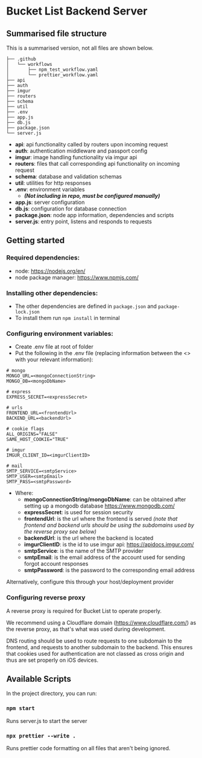 # Bucket List Backend Server

## Summarised file structure

This is a summarised version, not all files are shown below.

```
├── .github
│   └── workflows
│       ├── npm_test_workflow.yaml
│       └── prettier_workflow.yaml
├── api
├── auth
├── imgur
├── routers
├── schema
├── util
├── .env
├── app.js
├── db.js
├── package.json
└── server.js
```

- **api**: api functionality called by routers upon incoming request
- **auth**: authentication middleware and passport config
- **imgur**: image handling functionality via imgur api
- **routers**: files that call corresponding api functionality on incoming request
- **schema**: database and validation schemas
- **util**: utilities for http responses
- **.env**: environment variables
  - **_(Not including in repo, must be configured manually)_**
- **app.js**: server configuration
- **db.js**: configuration for database connection
- **package.json**: node app information, dependencies and scripts
- **server.js**: entry point, listens and responds to requests

## Getting started

### Required dependencies:

- node: https://nodejs.org/en/
- node package manager: https://www.npmjs.com/

### Installing other dependencies:

- The other dependencies are defined in `package.json` and `package-lock.json`
- To install them run `npm install` in terminal

### Configuring environment variables:

- Create .env file at root of folder
- Put the following in the .env file (replacing information between the <> with your relevant information):

```
# mongo
MONGO_URL=<mongoConnectionString>
MONGO_DB=<mongoDbName>

# express
EXPRESS_SECRET=<expressSecret>

# urls
FRONTEND_URL=<frontendUrl>
BACKEND_URL=<backendUrl>

# cookie flags
ALL_ORIGINS="FALSE"
SAME_HOST_COOKIE="TRUE"

# imgur
IMGUR_CLIENT_ID=<imgurClientID>

# mail
SMTP_SERVICE=<smtpService>
SMTP_USER=<smtpEmail>
SMTP_PASS=<smtpPassword>
```

- Where:
  - **mongoConnectionString/mongoDbName**: can be obtained after setting up a mongodb database https://www.mongodb.com/
  - **expressSecret**: is used for session security
  - **frontendUrl**: is the url where the frontend is served _(note that frontend and backend urls should be using the subdomains used by the reverse proxy see below)_
  - **backendUrl**: is the url where the backend is located
  - **imgurClientID**: is the id to use imgur api: https://apidocs.imgur.com/
  - **smtpService**: is the name of the SMTP provider
  - **smtpEmail**: is the email address of the account used for sending forgot account responses
  - **smtpPassword**: is the password to the corresponding email address

Alternatively, configure this through your host/deployment provider

### Configuring reverse proxy

A reverse proxy is required for Bucket List to operate properly.

We recommend using a Cloudflare domain (https://www.cloudflare.com/) as the reverse proxy, as that's what was used during development.

DNS routing should be used to route requests to one subdomain to the frontend, and requests to another subdomain to the backend. This ensures that cookies used for authentication are not classed as cross origin and thus are set properly on iOS devices.

## Available Scripts

In the project directory, you can run:

### `npm start`

Runs server.js to start the server

### `npx prettier --write .`

Runs prettier code formatting on all files that aren't being ignored.
